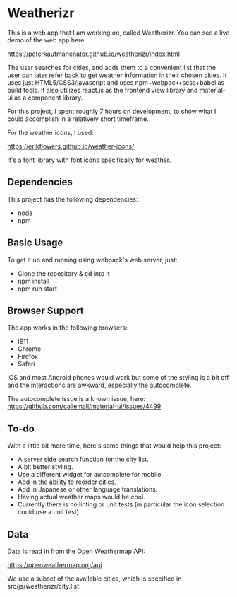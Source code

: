 # Weatherizr

This is a web app that I am working on, called Weatherizr.  You can see a live demo of the web app here:

https://peterkaufmanenator.github.io/weatherizr/index.html

The user searches for cities, and adds them to a convenient list that the user can later refer back to get weather information in their chosen cities.  It uses just HTML5/CSS3/javascript and uses npm+webpack+scss+babel as build tools.  It also utilizes react.js as the frontend view library and material-ui as a component library.  

For this project, I spent roughly 7 hours on development, to show what I could accomplish in a relatively short timeframe.

For the weather icons, I used:

https://erikflowers.github.io/weather-icons/

It's a font library with font icons specifically for weather.

Dependencies
------------

This project has the following dependencies:

* node
* npm

Basic Usage
-----------

To get it up and running using webpack's web server, just:

* Clone the repository & cd into it
* npm install
* npm run start

Browser Support
-----------

The app works in the following browsers:

* IE11
* Chrome
* Firefox
* Safari

iOS and most Android phones would work but some of the styling is a bit off and the interactions are awkward, especially the autocomplete.

The autocomplete issue is a known issue, here: https://github.com/callemall/material-ui/issues/4499

To-do
-----------

With a little bit more time, here's some things that would help this project:

* A server side search function for the city list.
* A bit better styling.
* Use a different widget for autcomplete for mobile.
* Add in the ability to reorder cities.
* Add in Japanese or other language translations.
* Having actual weather maps would be cool.
* Currently there is no linting or unit tests (in particular the icon selection could use a unit test).

Data
-----------

Data is read in from the Open Weathermap API:

https://openweathermap.org/api

We use a subset of the available cities, which is specified in src/js/weatherizr/city.list.